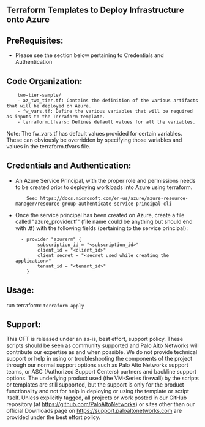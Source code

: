 Terraform Templates to Deploy Infrastructure onto Azure
-------------------------------------------------------

PreRequisites:
-------------
 - Please see the section below pertaining to Credentials and Authentication

Code Organization:
-----------------

  ```
      two-tier-sample/
      - az_two_tier.tf: Contains the definition of the various artifacts that will be deployed on Azure.
      - fw_vars.tf: Define the various variables that will be required as inputs to the Terraform template.
      - terraform.tfvars: Defines default values for all the variables.
  ```

  Note: The fw_vars.tf has default values provided for certain variables. These can obviously be overridden by
        specifying those variables and values in the terraform.tfvars file.

Credentials and Authentication:
------------------------------

  - An Azure Service Principal, with the proper role and permissions needs to be created prior to deploying
    workloads into Azure using terraform.
    ```
        See: https://docs.microsoft.com/en-us/azure/azure-resource-manager/resource-group-authenticate-service-principal-cli
    ```
  - Once the service principal has been created on Azure, create a file called "azure_provider.tf" (file name could be anything
    but should end with .tf) with the following fields (pertaining to the service principal):

    ```
      - provider "azurerm" {
            subscription_id = "<subscription_id>"
            client_id = "<client_id>"
            client_secret = "<secret used while creating the application>"
            tenant_id = "<tenant_id>"
        }
    ```

Usage:
------

   run terraform: ```terraform apply```

 Support:
 --------

 This CFT is released under an as-is, best effort, support policy. These scripts should be seen as community supported and Palo Alto Networks will contribute our expertise as and when possible. We do not provide technical support or help in using or troubleshooting the components of the project through our normal support options such as Palo Alto Networks support teams, or ASC (Authorized Support Centers) partners and backline support options. The underlying product used (the VM-Series firewall) by the scripts or templates are still supported, but the support is only for the product functionality and not for help in deploying or using the template or script itself. Unless explicitly tagged, all projects or work posted in our GitHub repository (at https://github.com/PaloAltoNetworks) or sites other than our official Downloads page on https://support.paloaltonetworks.com are provided under the best effort policy.
